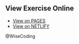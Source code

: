 ## View Exercise Online

- [View on PAGES](https://wisecoding.github.io/holy-grail/)
- [View on NETLIFY](https://wisecoding-holy-grail.netlify.app/)

@WiseCoding
